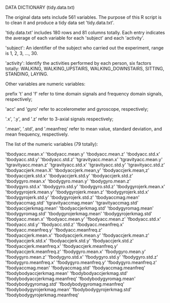 DATA DICTIONARY (tidy.data.txt) 



The original data sets include 561 variables. The purpose of this R script is to clean it and produce a tidy data set 'tidy.data.txt'.  


'tidy.data.txt' includes 180 rows and 81 columns totally. Each entry indicates the average of each variable for each 'subject' and each 'activity'.


'subject': An identifier of the subject who carried out the experiment, range is 1, 2, 3, ..., 30.

'activity': Identify the activities performed by each person, six factors totally: WALKING, WALKING_UPSTAIRS, WALKING_DOWNSTAIRS, SITTING, STANDING, LAYING.


Other variables are numeric variables:

prefix 't' and 'f' refer to time domain signals and frequency domain signals, respectively;

'acc' and 'gyro' refer to accelerometer and gyroscope, respectively;

'.x', '.y', and '.z' refer to 3-axial signals respectively;

'.mean', '.std', and '.meanfreq' refer to mean value, standard deviation, and mean frequency, respectively.


The list of the numeric variables (79 totally):

'tbodyacc.mean.x'
'tbodyacc.mean.y'
'tbodyacc.mean.z'
'tbodyacc.std.x'
'tbodyacc.std.y'
'tbodyacc.std.z' 
'tgravityacc.mean.x'
'tgravityacc.mean.y'
'tgravityacc.mean.z'
'tgravityacc.std.x'
'tgravityacc.std.y' 
'tgravityacc.std.z'
'tbodyaccjerk.mean.X'
'tbodyaccjerk.mean,y'
'tbodyaccjerk.mean,z'
'tbodyaccjerk.std.x' 
'tbodyaccjerk.std.y'
'tbodyaccjerk.std.z' 
'tbodygyro.mean.x'
'tbodygyro.mean.y' 
'tbodygyro.mean.z'
'tbodygyro.std.x'
'tbodygyro.std.y' 
'tbodygyro.std.z'
'tbodygyrojerk.mean.x' 
'tbodygyrojerk.mean.y'
'tbodygyrojerk.mean.z'
'tbodygyrojerk.std.x'
'tbodygyrojerk.std.y'
'tbodygyrojerk.std.z'
'tbodyaccmag.mean'
'tbodyaccmag.std'
'tgravityaccmag.mean'
'tgravityaccmag.std'
'tbodyaccjerkmag.mean'
'tbodyaccjerkmag.std'
'tbodygyromag.mean'
'tbodygyromag.std'
'tbodygyrojerkmag.mean'
'tbodygyrojerkmag.std' 
'fbodyacc.mean.x'
'fbodyacc.mean.y'
'fbodyacc.mean.z'
'fbodyacc.std.x'
'fbodyacc.std.y' 
'fbodyacc.std.z'
'fbodyacc.meanfreq.x'
'fbodyacc.meanfreq.y'
'fbodyacc.meanfreq.z'    
'fbodyaccjerk.mean.x'
'fbodyaccjerk.mean.y'
'fbodyaccjerk.mean.z'
'fbodyaccjerk.std.x' 
'fbodyaccjerk.std.y' 
'fbodyaccjerk.std.z'
'fbodyaccjerk.meanfreq.x'
'fbodyaccjerk.meanfreq.y' 
'fbodyaccjerk.meanfreq.z' 
'fbodygyro.mean.x'
'fbodygyro.mean.y'
'fbodygyro.mean.z' 
'fbodygyro.std.x' 
'fbodygyro.std.y'
'fbodygyro.std.z'
'fbodygyro.meanfreq.x'
'fbodygyro.meanfreq.y'
'fbodygyro.meanfreq.z' 
'fbodyaccmag.mean'
'fbodyaccmag.std'
'fbodyaccmag.meanfreq'
'fbodybodyaccjerkmag.mean'
'fbodybodyaccjerkmag.std' 
'fbodybodyaccjerkmag.meanfreq'
'fbodybodygyromag.mean'
'fbodybodygyromag.std' 
'fbodybodygyromag.meanfreq'
'fbodybodygyrojerkmag.mean'
'fbodybodygyrojerkmag.std'
'fbodybodygyrojerkmag.meanfreq'




